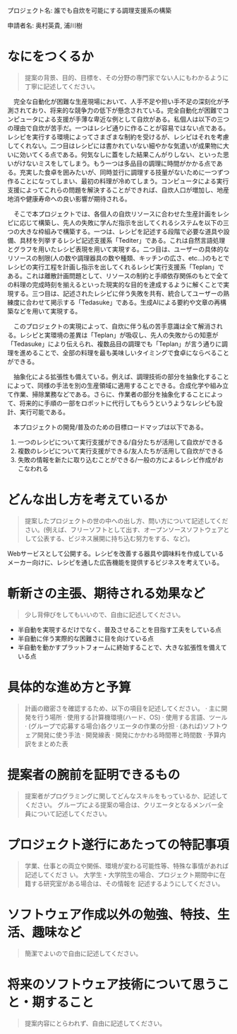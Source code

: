 <!-- 
TODO 
- [ ] hoge
- [ ] 
-->

<link rel="stylesheet" href="style.css"/>

プロジェクト名: 誰でも自炊を可能にする調理支援系の構築

申請者名: 奥村英貴, 浦川樹

# なにをつくるか

> 提案の背景、目的、目標を、その分野の専門家でない人にもわかるように丁寧に記述してください。

　完全な自動化が困難な生産現場において、人手不足や担い手不足の深刻化が予測されており、将来的な競争力の低下が懸念されている。完全自動化が困難でコンピュータによる支援が手薄な卑近な例として自炊がある。私個人は以下の三つの理由で自炊が苦手だ。一つはレシピ通りに作ることが容易ではない点である。レシピを実行する環境によってさまざまな制約を受けるが、レシピはそれを考慮してくれない。二つ目はレシピには書かれていない細やかな気遣いが成果物に大いに効いてくる点である。何気なしに蓋をした結果こんがりしない、といった思いがけないミスをしてしまう。もう一つは多品目の調理に時間がかかる点である。充実した食卓を囲みたいが、同時並行に調理する技量がないために一つずつ作ることになってしまい、最初の料理が冷めてしまう。コンピュータによる実行支援によってこれらの問題を解決することができれば、自炊人口が増加し、地産地消や健康寿命への良い影響が期待される。

　そこで本プロジェクトでは、各個人の自炊リソースに合わせた生産計画をレシピに応じて構築し、先人の失敗に学んだ指示を出してくれるシステムを以下の三つの大きな枠組みで構築する。一つは、レシピを記述する段階で必要な道具や設備、具材を列挙するレシピ記述支援系「Tediter」である。これは自然言語処理とグラフを用いたレシピ表現を用いて実現する。二つ目は、ユーザーの具体的なリソースの制限(人の数や調理器具の数や種類、キッチンの広さ、etc...)のもとでレシピの実行工程を計画し指示を出してくれるレシピ実行支援系「Teplan」である。これは離散計画問題として、リソースの制約と手順依存関係のもとで全ての料理の完成時刻を揃えるといった現実的な目的を達成するように解くことで実現する。三つ目は、記述されたレシピに伴う失敗を共有、統合してユーザーの熟練度に合わせて掲示する「Tedasuke」である。生成AIによる要約や文章の再構築などを用いて実現する。

　このプロジェクトの実現によって、自炊に伴う私の苦手意識は全て解消される。レシピと実環境の差異は「Teplan」が吸収し、先人の失敗からの知恵が「Tedasuke」により伝えられ、複数品目の調理でも「Teplan」が言う通りに調理を進めることで、全部の料理を最も美味しいタイミングで食卓にならべることができる。

　抽象化による拡張性も備えている。例えば、調理技術の部分を抽象化することによって、同様の手法を別の生産領域に適用することできる。合成化学や組み立て作業、掃除業務などである。さらに、作業者の部分を抽象化することによって、将来的に手順の一部をロボットに代行してもらうというようなレシピも設計、実行可能である。

　本プロジェクトの開発/普及のための目標ロードマップは以下である。
1. 一つのレシピについて実行支援ができる/自分たちが活用して自炊ができる
2. 複数のレシピについて実行支援ができる/友人たちが活用して自炊ができる
3. 失敗の情報を新たに取り込むことができる/一般の方によるレシピ作成がおこなわれる

# どんな出し方を考えているか

> 提案したプロジェクトの世の中への出し方、問い方について記述してください。(例えば、フリーソフトとして出す、オープンソースソフトウェアとして公表する、ビジネス展開に持ち込む努力をする、など)。

Webサービスとして公開する。レシピを改善する器具や調味料を作成しているメーカー向けに、レシピを通した広告機能を提供するビジネスを考えている。

# 斬新さの主張、期待される効果など

> 少し背伸びをしてもいいので、自由に記述してください。

- 半自動を実現するだけでなく、普及させることを目指す工夫をしている点
- 半自動に伴う実際的な困難さに目を向けている点
- 半自動を動かすプラットフォームに終始することで、大きな拡張性を備えている点


# 具体的な進め方と予算

> 計画の緻密さを確認するため、以下の項目を記述してください。
‧ 主に開発を行う場所
‧ 使用する計算機環境(ハード、OS)
‧ 使用する言語、ツール
‧ (グループで応募する場合)各クリエータの作業の分担
‧ (あれば)ソフトウェア開発に使う手法
‧ 開発線表
‧ 開発にかかわる時間帯と時間数
‧ 予算内訳をまとめた表

# 提案者の腕前を証明できるもの

> 提案者がプログラミングに関してどんなスキルをもっているか、記述してください。
グループによる提案の場合は、クリエータとなるメンバー全員について記述してください。

# プロジェクト遂行にあたっての特記事項

> 学業、仕事との両立や関係、環境が変わる可能性等、特殊な事情があれば記述してくださ
   い。
大学生・大学院生の場合、プロジェクト期間中に在籍する研究室がある場合は、その情報を 記述するようにしてください。

# ソフトウェア作成以外の勉強、特技、生活、趣味など

> 簡潔でよいので自由に記述してください。

# 将来のソフトウェア技術について思うこと・期すること

> 提案内容にとらわれず、自由に記述してください。

# 